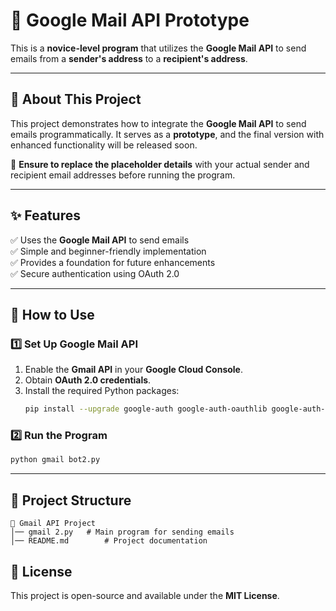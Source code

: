 # 📧 Google Mail API Prototype

This is a **novice-level program** that utilizes the **Google Mail API** to send emails from a **sender's address** to a **recipient's address**.

---

## **🚀 About This Project**
This project demonstrates how to integrate the **Google Mail API** to send emails programmatically. It serves as a **prototype**, and the final version with enhanced functionality will be released soon.

🔹 **Ensure to replace the placeholder details** with your actual sender and recipient email addresses before running the program.

---

## **✨ Features**
✅ Uses the **Google Mail API** to send emails  
✅ Simple and beginner-friendly implementation  
✅ Provides a foundation for future enhancements  
✅ Secure authentication using OAuth 2.0  

---

## **🚀 How to Use**

### **1️⃣ Set Up Google Mail API**
1. Enable the **Gmail API** in your **Google Cloud Console**.
2. Obtain **OAuth 2.0 credentials**.
3. Install the required Python packages:
   ```sh
   pip install --upgrade google-auth google-auth-oauthlib google-auth-httplib2 google-api-python-client
   ```

### **2️⃣ Run the Program**
```sh
python gmail bot2.py
```

---

## **📂 Project Structure**
```
📁 Gmail API Project
│── gmail 2.py   # Main program for sending emails
│── README.md        # Project documentation
```

## **📜 License**
This project is open-source and available under the **MIT License**.

